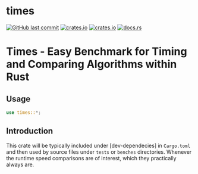 # times

[<img alt="GitHub last commit" src="https://img.shields.io/github/last-commit/liborty/times/HEAD?logo=github">](https://github.com/liborty/times)
[<img alt="crates.io" src="https://img.shields.io/crates/v/times?logo=rust">](https://crates.io/crates/times)
[<img alt="crates.io" src="https://img.shields.io/crates/d/times?logo=rust">](https://crates.io/crates/times)
[<img alt="docs.rs" src="https://img.shields.io/docsrs/times?logo=rust">](https://docs.rs/times)

# Times - Easy Benchmark for Timing and Comparing Algorithms within Rust

## Usage

```rust
use times::*;
```

## Introduction

This crate will be typically included under [dev-dependecies] in `Cargo.toml` and then used by source files under `tests` or `benches` directories. Whenever the runtime speed comparisons are of interest, which they practically always are.
